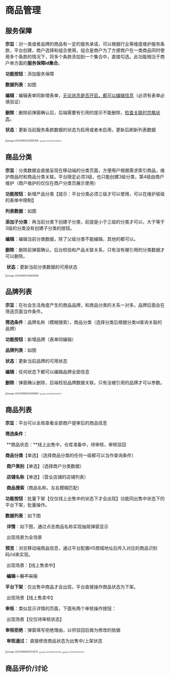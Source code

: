 # 商品管理

## 服务保障

**宗旨**：对一类或者品牌的商品有一定的服务承诺，可以根据行业等维度维护服务条款，平台创建，商户选择和组合使用，组合是商户为了方便商户在一类商品同时使用多个条款的情况下，将多个条款添加到一个集合中，直接勾选。此功能相当于商户单方面的**服务保障id集合**。

**功能按钮**：添加服务保障

**数据列表**：如图

​	**编辑**：编辑表单同新增表单，<u>无论状态是否开启，都可以编辑信息</u>（必须有表单必填验证）

​	**删除**：删除前弹窗确认后，后端需要有引用的提示不能删除，<u>检查关联时忽略状态</u>。

​	**状态**：更新当前服务条款数据的状态为启用或者未启用，更新后刷新列表数据

<img src="%E5%B9%B3%E5%8F%B0-%E5%95%86%E5%93%81.assets/image-20230905232909306.png" alt="image-20230905232909306" style="zoom: 50%;" />

<img src="%E5%B9%B3%E5%8F%B0-%E5%95%86%E5%93%81.assets/image-20230905232959624.png" alt="image-20230905232959624" style="zoom:33%;" />

## 商品分类

**宗旨**：分类数据会直接呈现在移动端的分类页面，方便用户根据需求索引商品，维护商品时和商品分类关联。平台限定必须3级，也只能创建3级分类，第4级由商户维护（商户维护的仅仅在商户分类页展示使用）

**功能按钮**：新增产品分类【提示：平台分类必须三级才可以使用，可以在维护层级的表单中限制】

**列表数据**：如图

​	**添加子分类**：再当前分类下创建子分类，前提是小于三级的分类才可以，大于等于3级的分类没有创建子分类的按钮。

​	**编辑**：编辑当前分类数据，除了父级分类不能编辑，其他的都可以。

​	**删除**：删除前弹窗确认，后台校验和产品关联关系，只有没有被引用的分类数据才可以删除。

​	**状态**：更新当前分类数据的可用状态

<img src="%E5%B9%B3%E5%8F%B0-%E5%95%86%E5%93%81.assets/image-20230905235800938.png" alt="image-20230905235800938" style="zoom: 50%;" />

## 品牌列表

**宗旨**：在社会生活角度产生的商品品牌，和商品分类的关系一对多。品牌后面会在筛选页面当作条件。

**筛选条件**：品牌名称（模糊搜索），商品分类（选择分类后根据分类id查询关联的品牌）

**功能按钮**：新增品牌（表单同编辑）

**品牌列表**：如图

**状态**：更新当前品牌的可用状态

**编辑**：任何状态下都可以编辑品牌全部信息

**删除**：弹窗确认删除，后端校验品牌数据关联，只有没被引用的品牌才可以参数。

<img src="%E5%B9%B3%E5%8F%B0-%E5%95%86%E5%93%81.assets/image-20230906004306964.png" alt="image-20230906004306964" style="zoom: 50%;" />

<img src="%E5%B9%B3%E5%8F%B0-%E5%95%86%E5%93%81.assets/image-20230906004518732.png" alt="image-20230906004518732" style="zoom:33%;" />

## 商品列表

**宗旨**：平台可以全局查看全部商户提审后的商品信息

**筛选条件**：

​		**商品状态：**线上出售中，仓库准备中，待审核，审核驳回

​		**商品分类**【单选】（选择商品分类的任何一级都可以当作查询条件）

​		**商户类别**【单选】（选择商户分类数据）

​		**店铺名称**【单选】（营业店铺的店铺列表）

​		**商品搜索**（商品名称，左右模糊匹配）

**功能按钮**：批量下架【仅仅线上出售中的状态下才会出现】功能同出售中状态下的平台下架，批量操作。

**数据列表**：如下图

​	**详情**：如下图，通过点击商品名称实现抽屉弹窗显示

​		出现场景为全场景

​	**预览**：浏览移动端商品信息，通过平台配置H5商城地址后传入对应的商品识别码/id来实现。

​		出现场景：【线上售卖中】

​	~~**编辑**：暂不实现~~

​	**平台下架**：仅出售中商品才会出现，平台直接操作商品状态为下架。

​		出现场景【线上售卖中】

​	**审核**：类似显示详情的页面，下面有两个审核操作按钮：

​		出现场景【仅仅待审核状态】

​		**审核拒绝**：弹窗填写拒绝理由，以供驳回后做为修改的依据

​		**审核通过：** 直接修改商品状态为出售中/上架状态

<img src="%E5%B9%B3%E5%8F%B0-%E5%95%86%E5%93%81.assets/image-20230909000703531.png" alt="image-20230909000703531" style="zoom: 50%;" />

<img src="%E5%B9%B3%E5%8F%B0-%E5%95%86%E5%93%81.assets/image-20230909002644448.png" alt="image-20230909002644448" style="zoom: 33%;" />

<img src="%E5%B9%B3%E5%8F%B0-%E5%95%86%E5%93%81.assets/image-20230909003452023.png" alt="image-20230909003452023" style="zoom:33%;" />

## 商品评价/讨论